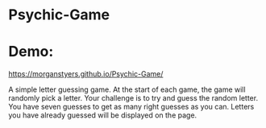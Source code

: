 # Psychic-Game
# Demo: 
https://morganstyers.github.io/Psychic-Game/

A simple letter guessing game. At the start of each game, the game will randomly pick a letter. Your challenge is to try and guess the random letter. You have seven guesses to get as many right guesses as you can. Letters you have already guessed will be displayed on the page.

